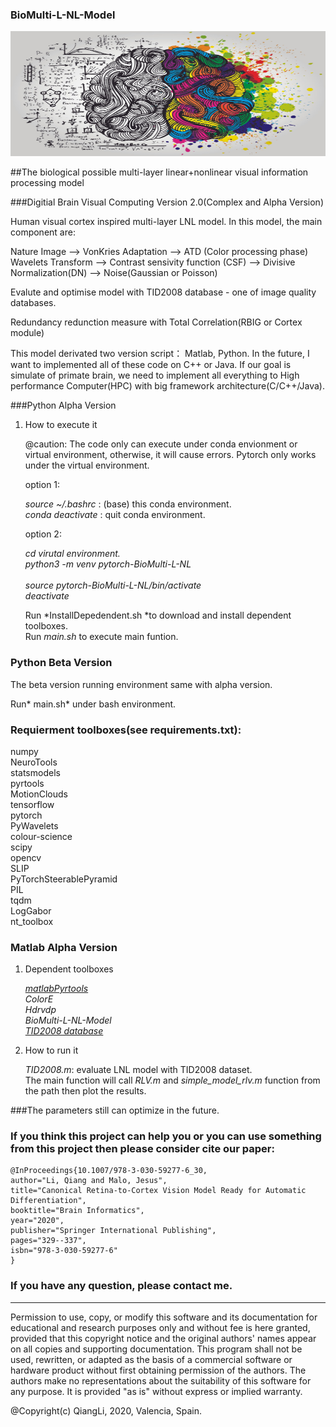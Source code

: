 ### BioMulti-L-NL-Model

<center>
<img width=600 height=200 src='imgs/mathmatics Neuroscience.jpg'><br/>
</center>

##The biological possible multi-layer linear+nonlinear visual information processing model

###Digitial Brain Visual Computing Version 2.0(Complex and Alpha Version)

<p>Human visual cortex inspired multi-layer LNL model. In this model, the main component are:</p>

<p>Nature Image --> VonKries Adaptation --> ATD  (Color processing phase)
Wavelets Transform --> Contrast sensivity function (CSF) --> Divisive
Normalization(DN)  --> Noise(Gaussian or Poisson)</p>

<p>Evalute and optimise model with TID2008 database -  one of image quality databases.</p>

<p>Redundancy redunction measure with Total Correlation(RBIG or Cortex module)</p>

<p>This model derivated two version script： Matlab, Python. In the future, I
want to implemented all of these code on C++ or Java. If our goal is 
simulate of primate brain, we need to implement all everything to High 
performance Computer(HPC) with big framework architecture(C/C++/Java).</p>
 

###Python Alpha Version

1. How to execute it

	@caution: The code only can execute under conda envionment or virtual environment, otherwise,
	it will cause errors. Pytorch only works under the virtual environment.<br/>

	option 1: <br/>

	*source ~/.bashrc* : (base) this conda environment.<br/>
	*conda deactivate* : quit conda environment. <br/>


	option 2:<br/>

	*cd virutal environment.* <br/>
	*python3 -m venv pytorch-BioMulti-L-NL* <br/>  
	*source pytorch-BioMulti-L-NL/bin/activate* <br/>
	*deactivate* <br/>


	Run *InstallDepedendent.sh *to download and install dependent toolboxes.<br/>
	Run *main.sh* to execute main funtion.<br/>

### Python Beta Version

The beta version running environment same with alpha version.<br/>

Run* main.sh* under bash environment.<br/>


### Requierment toolboxes(see requirements.txt):

numpy<br/>
NeuroTools<br/>
statsmodels<br/>
pyrtools<br/>
MotionClouds<br/>
tensorflow<br/>
pytorch<br/>
PyWavelets<br/>
colour-science<br/>
scipy<br/>
opencv<br/>
SLIP<br/>
PyTorchSteerablePyramid<br/>
PIL<br/>
tqdm<br/>
LogGabor<br/>
nt_toolbox<br/>


### Matlab Alpha Version

1. Dependent toolboxes

	[*matlabPyrtools*](https://github.com/LabForComputationalVision/matlabPyrTools)<br/>
	*ColorE*<br/>
	*Hdrvdp*<br/>
	*BioMulti-L-NL-Model*<br/>
	[*TID2008 database*](http://www.ponomarenko.info/tid2008.htm)<br/>

2. How to run it

	*TID2008.m*: evaluate LNL model with TID2008 dataset.<br/>
	The main function will call *RLV.m* and *simple_model_rlv.m* function from the path then plot the results. <br/>

###The parameters still can optimize in the future.

### If you think this project can help you or you can use something from this project then please consider cite our paper:

```
@InProceedings{10.1007/978-3-030-59277-6_30,
author="Li, Qiang and Malo, Jesus",
title="Canonical Retina-to-Cortex Vision Model Ready for Automatic Differentiation",
booktitle="Brain Informatics",
year="2020",
publisher="Springer International Publishing",
pages="329--337",
isbn="978-3-030-59277-6"
}
```
 

### If you have any question, please contact me.

----------------------------------------------------------------------
Permission to use, copy, or modify this software and its documentation
for educational and research purposes only and without fee is here
granted, provided that this copyright notice and the original authors'
names appear on all copies and supporting documentation. This program
shall not be used, rewritten, or adapted as the basis of a commercial
software or hardware product without first obtaining permission of the
authors. The authors make no representations about the suitability of
this software for any purpose. It is provided "as is" without express
or implied warranty.

@Copyright(c) QiangLi, 2020, Valencia, Spain.